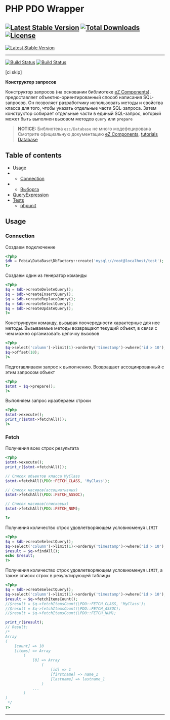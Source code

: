 PHP PDO Wrapper
====================

[![Latest Stable Version](https://poser.pugx.org/fobiaweb/database/v/stable.svg)](https://packagist.org/packages/fobiaweb/database) 
[![Total Downloads](https://poser.pugx.org/fobiaweb/database/downloads.svg)](https://packagist.org/packages/fobiaweb/database) 
[![License](https://poser.pugx.org/fobiaweb/database/license.svg)](https://packagist.org/packages/fobiaweb/database)
-----

[![Latest Stable Version](https://poser.pugx.org/fobiaweb/database/v/stable.svg)](https://packagist.org/packages/fobiaweb/database) 

---- 

[![Build Status](https://travis-ci.org/fobiaweb/DataBase.svg?branch=master)](https://travis-ci.org/fobiaweb/DataBase)
[![Build Status](https://travis-ci.org/fobiaweb/DataBase.svg?branch=develop)](https://travis-ci.org/fobiaweb/DataBase)


[ci skip]

**Конструктор запросов**

Конструктор запросов  (на основании библиотеке [eZ Components][]). предоставляет объектно-ориентированный способ написания SQL-запросов. 
Он позволяет разработчику использовать методы и свойства класса для того, чтобы указать отдельные части SQL-запроса. 
Затем конструктор собирает отдельные части в единый SQL-запрос, который может быть выполнен вызовом методов ``query`` или ``prepare``

> **NOTICE:** Библиотека `ezc/Database` не много модефецирована
> Смотрите официальную документацию [eZ Components](http://ezcomponents.org/), [tutorials Database](http://ezcomponents.org/docs/tutorials/Database/)

## Table of contents

 * [Usage](#usage)
 * * [Connection](#connection)
 * * [Выборга](#fetch)
 * [QueryExpression](docs/QueryExpression.md)
 * [Tests](tests/README)
    * [phpunit](tests/README)

## Usage

### Connection

Создаем подключение

```php
<?php
$db = Fobia\DataBase\DbFactory::create('mysql://root@localhost/test');
?>
```


Создаем один из генератор команды

```php
<?php
$q = $db->createDeleteQuery();
$q = $db->createInsertQuery();
$q = $db->createReplaceQuery();
$q = $db->createSelectQuery();
$q = $db->createUpdateQuery();
?>
```


Конструируем команду, вызывая поочередности характерные для нее методы. Вызываемые методы возвращают текущий объект, в связи с чем можно организовать цепочку вызовов

```php
<?php
$q->select('column')->limit(1)->orderBy('timestamp')->where('id > 10');
$q->offset(10);
?>
```


Подготавливаем запрос к выполнению. Возвращает ассоциированный с этим запросом объект

```php
<?php
$stmt = $q->prepare();
?>
```


Выполняем запрос иразбераем строки

```php
<?php
$stmt->execute();
print_r($stmt->fetchAll());
?>
```



### Fetch

Получения всех строк результата

```php
<?php
$stmt->execute();
print_r($stmt->fetchAll());

// Список объектов класса MyClass
$stmt->fetchAll(\PDO::FETCH_CLASS, 'MyClass');

// Список масивов(ассоциативных)
$stmt->fetchAll(\PDO::FETCH_ASSOC);

// Список масивов(списковых)
$stmt->fetchAll(\PDO::FETCH_NUM);

?>
```


Получения количество строк удовлетворяющем условиюменуя `LIMIT`

```php
<?php
$q = $db->createSelectQuery();
$q->select('column')->limit(1)->orderBy('timestamp')->where('id > 10');
$result = $q->findAll();
echo $result;
?>
```

Получения количество строк удовлетворяющем условиюменуя `LIMIT`, а также список строк в результирующей таблицы

```php
<?php
$q = $db->createSelectQuery();
$q->select('column')->limit(1)->orderBy('timestamp')->where('id > 10');
$result = $q->fetchItemsCount();
//$result = $q->fetchItemsCount(\PDO::FETCH_CLASS, 'MyClass');
//$result = $q->fetchItemsCount(\PDO::FETCH_ASSOC);
//$result = $q->fetchItemsCount(\PDO::FETCH_NUM);

print_r($result);
// Result:
/*
Array
(
    [count] => 10
    [items] => Array
        (
            [0] => Array
                (
                    [id] => 1
                    [firstname] => name_1
                    [lastname] => lastname_1
                )
            ...
        )
)
 */
?>
```

------------------

[eZ Components]: http://ezcomponents.org/
[PSR-0]: https://github.com/php-fig/fig-standards/blob/master/accepted/PSR-0.md
[PSR-1]: https://github.com/php-fig/fig-standards/blob/master/accepted/PSR-1-basic-coding-standard.md
[PSR-2]: https://github.com/php-fig/fig-standards/blob/master/accepted/PSR-2-coding-style-guide.md